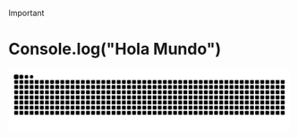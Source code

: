 > [!IMPORTANT]
> # Console.log("Hola Mundo")

<img src="https://raw.githubusercontent.com/EJCP3/EJCP3/output/snake.svg" alt="Snake animation" />

###
